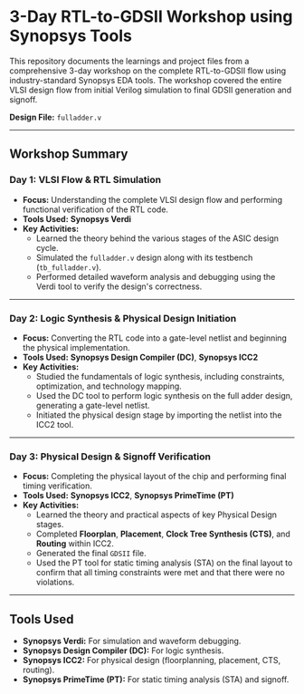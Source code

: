 # 3-Day RTL-to-GDSII Workshop using Synopsys Tools

This repository documents the learnings and project files from a comprehensive 3-day workshop on the complete RTL-to-GDSII flow using industry-standard Synopsys EDA tools. The workshop covered the entire VLSI design flow from initial Verilog simulation to final GDSII generation and signoff.

**Design File:** `fulladder.v`

---

## Workshop Summary

### Day 1: VLSI Flow & RTL Simulation

* **Focus:** Understanding the complete VLSI design flow and performing functional verification of the RTL code.
* **Tools Used:** **Synopsys Verdi**
* **Key Activities:**
    * Learned the theory behind the various stages of the ASIC design cycle.
    * Simulated the `fulladder.v` design along with its testbench (`tb_fulladder.v`).
    * Performed detailed waveform analysis and debugging using the Verdi tool to verify the design's correctness.

---

### Day 2: Logic Synthesis & Physical Design Initiation

* **Focus:** Converting the RTL code into a gate-level netlist and beginning the physical implementation.
* **Tools Used:** **Synopsys Design Compiler (DC)**, **Synopsys ICC2**
* **Key Activities:**
    * Studied the fundamentals of logic synthesis, including constraints, optimization, and technology mapping.
    * Used the DC tool to perform logic synthesis on the full adder design, generating a gate-level netlist.
    * Initiated the physical design stage by importing the netlist into the ICC2 tool.

---

### Day 3: Physical Design & Signoff Verification

* **Focus:** Completing the physical layout of the chip and performing final timing verification.
* **Tools Used:** **Synopsys ICC2**, **Synopsys PrimeTime (PT)**
* **Key Activities:**
    * Learned the theory and practical aspects of key Physical Design stages.
    * Completed **Floorplan**, **Placement**, **Clock Tree Synthesis (CTS)**, and **Routing** within ICC2.
    * Generated the final `GDSII` file.
    * Used the PT tool for static timing analysis (STA) on the final layout to confirm that all timing constraints were met and that there were no violations.

---

## Tools Used

* **Synopsys Verdi:** For simulation and waveform debugging.
* **Synopsys Design Compiler (DC):** For logic synthesis.
* **Synopsys ICC2:** For physical design (floorplanning, placement, CTS, routing).
* **Synopsys PrimeTime (PT):** For static timing analysis (STA) and signoff.

